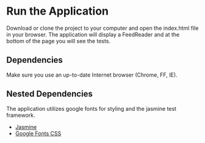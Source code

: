 # Run the Application

Download or clone the project to your computer and open the index.html file in your browser.
The application will display a FeedReader and at the bottom of the page you will see the tests.
## Dependencies

Make sure you use an up-to-date Internet browser (Chrome, FF, IE).

## Nested Dependencies
The application utilizes google fonts for styling and the jasmine test framework.
- [Jasmine](https://jasmine.github.io/)
- [Google Fonts CSS](http://fonts.googleapis.com/css?family=Roboto)
